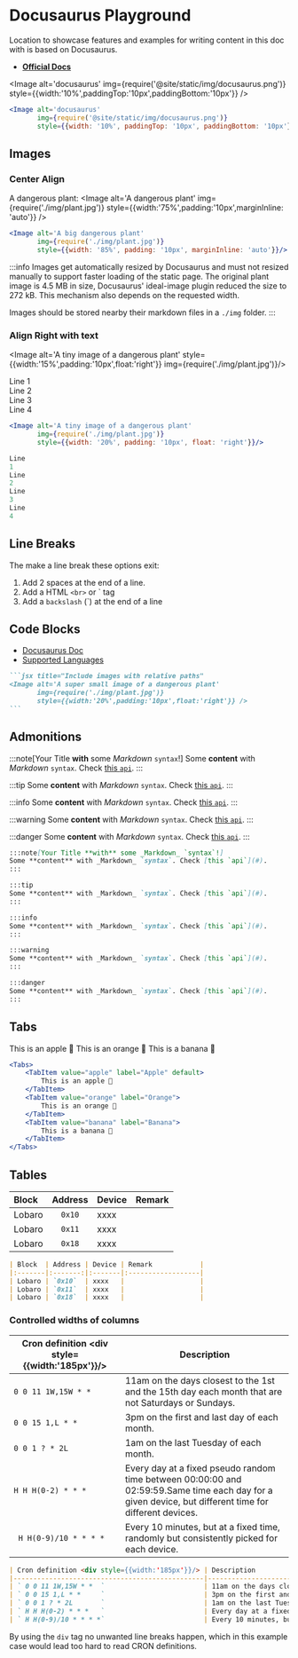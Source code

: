 # Docusaurus Playground

Location to showcase features and examples for writing content in this doc with is based on Docusaurus.

* [**Official Docs**](https://docusaurus.io/docs)

<Image alt='docusaurus'
img={require('@site/static/img/docusaurus.png')}
style={{width:'10%',paddingTop:'10px',paddingBottom:'10px'}} />

```jsx title="Include images with absolute paths"
<Image alt='docusaurus'
       img={require('@site/static/img/docusaurus.png')}
       style={{width: '10%', paddingTop: '10px', paddingBottom: '10px'}}/>
```

## Images

### Center Align

A dangerous plant:
<Image alt='A dangerous plant'
img={require('./img/plant.jpg')}
style={{width:'75%',padding:'10px',marginInline: 'auto'}} />

```jsx title="Include centered images with relative paths and CamelCase css styles"
<Image alt='A big dangerous plant'
       img={require('./img/plant.jpg')}
       style={{width: '85%', padding: '10px', marginInline: 'auto'}}/>
```

:::info
Images get automatically resized by Docusaurus and must not resized manually to support faster loading of the static
page. The original plant image is 4.5 MB in size, Docusaurus' ideal-image plugin reduced the size to 272 kB. This
mechanism also depends on the requested width.

Images should be stored nearby their markdown files in a `./img` folder.
:::

### Align Right with text

<Image alt='A tiny image of a dangerous plant'
style={{width:'15%',padding:'10px',float:'right'}}
img={require('./img/plant.jpg')}/>

Line 1  
Line 2  
Line 3  
Line 4

```jsx title="small image on the right"
<Image alt='A tiny image of a dangerous plant'
       img={require('./img/plant.jpg')}
       style={{width: '20%', padding: '10px', float: 'right'}}/>

Line
1
Line
2
Line
3
Line
4
```

## Line Breaks

The make a line break these options exit:

1. Add 2 spaces at the end of a line.
2. Add a HTML `<br>` or ` tag
3. Add a `backslash`  (`\) at the end of a line

## Code Blocks

* [Docusaurus Doc](https://docusaurus.io/docs/markdown-features/code-blocks)
* [Supported Languages](https://github.com/FormidableLabs/prism-react-renderer/blob/master/packages/generate-prism-languages/index.ts#L9-L23)

````md title="Code block for plant image"
```jsx title="Include images with relative paths"
<Image alt='A super small image of a dangerous plant'
       img={require('./img/plant.jpg')}
       style={{width:'20%',padding:'10px',float:'right'}} />
```
````

## Admonitions

:::note[Your Title **with** some _Markdown_ `syntax`!]
Some **content** with _Markdown_ `syntax`. Check [this `api`](#).
:::

:::tip
Some **content** with _Markdown_ `syntax`. Check [this `api`](#).
:::

:::info
Some **content** with _Markdown_ `syntax`. Check [this `api`](#).
:::

:::warning
Some **content** with _Markdown_ `syntax`. Check [this `api`](#).
:::

:::danger
Some **content** with _Markdown_ `syntax`. Check [this `api`](#).
:::

```markdown title="Admonitions"
:::note[Your Title **with** some _Markdown_ `syntax`!]
Some **content** with _Markdown_ `syntax`. Check [this `api`](#).
:::

:::tip
Some **content** with _Markdown_ `syntax`. Check [this `api`](#).
:::

:::info
Some **content** with _Markdown_ `syntax`. Check [this `api`](#).
:::

:::warning
Some **content** with _Markdown_ `syntax`. Check [this `api`](#).
:::

:::danger
Some **content** with _Markdown_ `syntax`. Check [this `api`](#).
:::
```

## Tabs

<Tabs>
    <TabItem value="apple" label="Apple" default>
        This is an apple 🍎
    </TabItem>
    <TabItem value="orange" label="Orange">
        This is an orange 🍊
    </TabItem>
    <TabItem value="banana" label="Banana">
        This is a banana 🍌
    </TabItem>
</Tabs>

```jsx title="Tabs"
<Tabs>
    <TabItem value="apple" label="Apple" default>
        This is an apple 🍎
    </TabItem>
    <TabItem value="orange" label="Orange">
        This is an orange 🍊
    </TabItem>
    <TabItem value="banana" label="Banana">
        This is a banana 🍌
    </TabItem>
</Tabs>
```

## Tables

| Block  | Address | Device | Remark |
|:-------|:-------:|:-------|:-------|
| Lobaro | `0x10`  | xxxx   |        |
| Lobaro | `0x11`  | xxxx   |        |
| Lobaro | `0x18`  | xxxx   |        |

```markdown title="Tables"
| Block  | Address | Device | Remark            |
|:-------|:-------:|:-------|:------------------|
| Lobaro | `0x10`  | xxxx   |                   |
| Lobaro | `0x11`  | xxxx   |                   |
| Lobaro | `0x18`  | xxxx   |                   |
```

### Controlled widths of columns

| Cron definition <div style={{width:'185px'}}/> | Description                                                                                                                                            |
|------------------------------------------------|--------------------------------------------------------------------------------------------------------------------------------------------------------|
| ` 0 0 11 1W,15W * *  `                         | 11am on the days closest to the 1st and the 15th day each month that are not Saturdays or Sundays.                                                     |
| ` 0 0 15 1,L * *     `                         | 3pm on the first and last day of each month.                                                                                                           |
| ` 0 0 1 ? * 2L       `                         | 1am on the last Tuesday of each month.                                                                                                                 |
| ` H H H(0-2) * * *   `                         | Every day at a fixed pseudo random time between 00:00:00 and 02:59:59.Same time each day for a given device, but different time for different devices. |
| ` H H(0-9)/10 * * * *`                         | Every 10 minutes, but at a fixed time, randomly but consistently picked for each device.                                                               |

```markdown title="Table with fixed width of first column"
| Cron definition <div style={{width:'185px'}}/> | Description                                                                                                                                            |
|------------------------------------------------|--------------------------------------------------------------------------------------------------------------------------------------------------------|
| ` 0 0 11 1W,15W * *  `                         | 11am on the days closest to the 1st and the 15th day each month that are not Saturdays or Sundays.                                                     |
| ` 0 0 15 1,L * *     `                         | 3pm on the first and last day of each month.                                                                                                           |
| ` 0 0 1 ? * 2L       `                         | 1am on the last Tuesday of each month.                                                                                                                 |
| ` H H H(0-2) * * *   `                         | Every day at a fixed pseudo random time between 00:00:00 and 02:59:59.Same time each day for a given device, but different time for different devices. |
| ` H H(0-9)/10 * * * *`                         | Every 10 minutes, but at a fixed time, randomly but consistently picked for each device.                                                               |
```

By using the `div` tag no unwanted line breaks happen, which in this example case would lead too hard to read CRON
definitions.